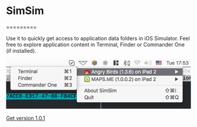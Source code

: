 # SimSim
=========

Use it to quickly get access to application data folders in iOS Simulator.
Feel free to explore application content in Terminal, Finder or Commander One (if installed).

![Alt text](/simsim.png?raw=true "screenshot")

[Get version 1.0.1](https://github.com/dsmelov/simsim/blob/master/Release/SimSim_1.0.1.zip?raw=true)